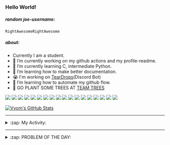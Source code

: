 ### Hello World!

##### random joe-username:
<!--DON'T REMOVE-->
<!--username:START-->
    RightAwesomeRightAwesome
<!--username:END-->


##### about:
- Currently I am a student.
- 🔭 I’m currently working on my github actions and my profile-readme. 
- 🌱 I’m currently learning C, intermediate Python.
- 🌱 I’m learning how to make better documentation.
- 😭 I'm working on [TearDrops](https://github.com/Vyvy-vi/TearDrops)(Discord Bot)
- 🌱 I’m learning how to automate my github flow.
- 🌱 GO PLANT SOME TREES AT [TEAM TREES](https://teamtrees.org/)

![](https://img.shields.io/badge/Editor-Vim-informational?style=flat&logo=Editor&logoColor=white&color=2bbc8a)
![](https://img.shields.io/badge/Editor-VScode-informational?style=flat&logo=<LOGO_NAME>&logoColor=white&color=2bbc8a)
![](https://img.shields.io/badge/OS-MacOS-informational?style=flat&logo=<LOGO_NAME>&logoColor=white&color=2bbc8a)
![](https://img.shields.io/badge/OS-Fedora-informational?style=flat&logo=<LOGO_NAME>&logoColor=white&color=2bbc8a)
![](https://img.shields.io/badge/OS-Ubuntu-informational?style=flat&logo=<LOGO_NAME>&logoColor=white&color=2bbc8a)
![](https://img.shields.io/badge/Tools-mysql-informational?style=flat&logo=<LOGO_NAME>&logoColor=white&color=2bbc8a)
![](https://img.shields.io/badge/Tools-MongoDB-informational?style=flat&logo=<LOGO_NAME>&logoColor=white&color=2bbc8a)
![](https://img.shields.io/badge/Tools-DiscordAPI-informational?style=flat&logo=<LOGO_NAME>&logoColor=white&color=2bbc8a)
![](https://img.shields.io/badge/Tools-GoogleAPIs-informational?style=flat&logo=<LOGO_NAME>&logoColor=white&color=2bbc8a)
![](https://img.shields.io/badge/Tools-ScikitLearn-informational?style=flat&logo=<LOGO_NAME>&logoColor=white&color=2bbc8a)
![](https://img.shields.io/badge/Tools-json-informational?style=flat&logo=<LOGO_NAME>&logoColor=white&color=2bbc8a)
![](https://img.shields.io/badge/Tools-Metasploit-informational?style=flat&logo=<LOGO_NAME>&logoColor=white&color=2bbc8a)
![](https://img.shields.io/badge/Shell-zsh-informational?style=flat&logo=<LOGO_NAME>&logoColor=white&color=2bbc8a)
![](https://img.shields.io/badge/Code-Python-informational?style=flat&logo=<LOGO_NAME>&logoColor=white&color=2bbc8a)
![](https://img.shields.io/badge/Code-Ruby-informational?style=flat&logo=<LOGO_NAME>&logoColor=white&color=2bbc8a)
![](https://img.shields.io/badge/Code-Processing-informational?style=flat&logo=<LOGO_NAME>&logoColor=white&color=2bbc8a)
![](https://img.shields.io/badge/Code-Arduino-informational?style=flat&logo=<LOGO_NAME>&logoColor=white&color=2bbc8a)
![](https://img.shields.io/badge/Graphics-Blender-informational?style=flat&logo=<LOGO_NAME>&logoColor=white&color=2bbc8a)

<a href="https://github.com/Vyvy-vi/Vyvy-vi">
  <img align="center" src="https://profile-readme-git-master.vyvy-vi.vercel.app/api?username=Vyvy-vi&show_icons=true&line_height=27&count_private=true&title_color=ffffff&text_color=c9cacc&icon_color=2bbc8a&bg_color=1d1f21" alt="Vyom's GitHub Stats" />
</a>

---
<details>
  <summary>:zap: My Activity:</summary>
  
<!--START_SECTION:waka-->
![Profile Views](http://img.shields.io/badge/Profile%20Views-26-blue)

**I'm an Early 🐤** 

```text
🌞 Morning    50 commits     ███████████░░░░░░░░░░░░░░   45.05% 
🌆 Daytime    14 commits     ███░░░░░░░░░░░░░░░░░░░░░░   12.61% 
🌃 Evening    32 commits     ███████░░░░░░░░░░░░░░░░░░   28.83% 
🌙 Night      15 commits     ███░░░░░░░░░░░░░░░░░░░░░░   13.51%

```
📅 **I'm Most Productive on Monday** 

```text
Monday       24 commits     █████░░░░░░░░░░░░░░░░░░░░   21.62% 
Tuesday      13 commits     ███░░░░░░░░░░░░░░░░░░░░░░   11.71% 
Wednesday    10 commits     ██░░░░░░░░░░░░░░░░░░░░░░░   9.01% 
Thursday     10 commits     ██░░░░░░░░░░░░░░░░░░░░░░░   9.01% 
Friday       16 commits     ███░░░░░░░░░░░░░░░░░░░░░░   14.41% 
Saturday     21 commits     ████░░░░░░░░░░░░░░░░░░░░░   18.92% 
Sunday       17 commits     ███░░░░░░░░░░░░░░░░░░░░░░   15.32%

```


📊 **This Week I Spent My Time On** 

```text
🔥 Editors: 
Vim                      13 hrs 21 mins      ████████████████████░░░░░   82.96% 
VS Code                  2 hrs 22 mins       ███░░░░░░░░░░░░░░░░░░░░░░   14.74% 
CLion                    22 mins             ░░░░░░░░░░░░░░░░░░░░░░░░░   2.29%

🐱‍💻 Projects: 
Unknown Project          6 hrs 26 mins       ██████████░░░░░░░░░░░░░░░   39.97% 
BlindChat                2 hrs 53 mins       ████░░░░░░░░░░░░░░░░░░░░░   18.0% 
EddieBot                 1 hr 22 mins        ██░░░░░░░░░░░░░░░░░░░░░░░   8.58% 
XII-CS-pracs             1 hr 21 mins        ██░░░░░░░░░░░░░░░░░░░░░░░   8.4% 
start-new-project        54 mins             █░░░░░░░░░░░░░░░░░░░░░░░░   5.61%

💻 Operating System: 
Mac                      14 hrs 43 mins      ██████████████████████░░░   91.44% 
Linux                    1 hr 22 mins        ██░░░░░░░░░░░░░░░░░░░░░░░   8.56%

```

**I Mostly Code in Python** 

```text
Python                   27 repos            ███████████████████░░░░░░   77.14% 
HTML                     2 repos             █░░░░░░░░░░░░░░░░░░░░░░░░   5.71% 
Processing               1 repo              ░░░░░░░░░░░░░░░░░░░░░░░░░   2.86% 
Swift                    1 repo              ░░░░░░░░░░░░░░░░░░░░░░░░░   2.86% 
JavaScript               1 repo              ░░░░░░░░░░░░░░░░░░░░░░░░░   2.86%

```



<!--END_SECTION:waka-->
</details>

---
<details>
  <summary>:zap: PROBLEM OF THE DAY:</summary>
    #TODO
<!--QOTD:START-->
<!--QOTD:END-->
</details>



